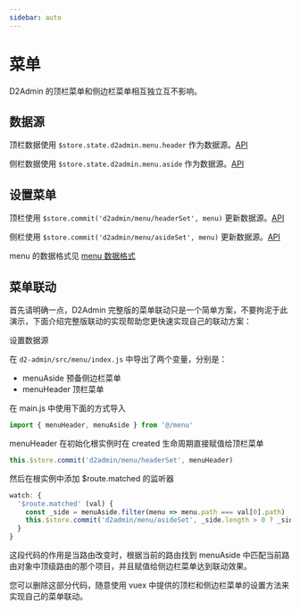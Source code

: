 ```yaml
---
sidebar: auto
---
```


# 菜单

D2Admin 的顶栏菜单和侧边栏菜单相互独立互不影响。

## 数据源

顶栏数据使用 `$store.state.d2admin.menu.header` 作为数据源。[API](../sys-vuex/#state-header)

侧栏数据使用 `$store.state.d2admin.menu.aside` 作为数据源。[API](../sys-vuex/#state-aside)

## 设置菜单

顶栏使用 `$store.commit('d2admin/menu/headerSet', menu)` 更新数据源。[API](../sys-vuex/#mutations-headerset)

侧栏使用 `$store.commit('d2admin/menu/asideSet', menu)` 更新数据源。[API](../sys-vuex/#mutations-asideset)

menu 的数据格式见 [menu 数据格式](../sys-vuex/#mutations-headerset)

## 菜单联动

首先请明确一点，D2Admin 完整版的菜单联动只是一个简单方案，不要拘泥于此演示，下面介绍完整版联动的实现帮助您更快速实现自己的联动方案：

设置数据源

在 `d2-admin/src/menu/index.js` 中导出了两个变量，分别是：

* menuAside 预备侧边栏菜单
* menuHeader 顶栏菜单

在 main.js 中使用下面的方式导入

``` js
import { menuHeader, menuAside } from '@/menu'
```

menuHeader 在初始化根实例时在 created 生命周期直接赋值给顶栏菜单

``` js
this.$store.commit('d2admin/menu/headerSet', menuHeader)
```

然后在根实例中添加 $route.matched 的监听器

``` js
watch: {
  '$route.matched' (val) {
    const _side = menuAside.filter(menu => menu.path === val[0].path)
    this.$store.commit('d2admin/menu/asideSet', _side.length > 0 ? _side[0].children : [])
  }
}
```

这段代码的作用是当路由改变时，根据当前的路由找到 menuAside 中匹配当前路由对象中顶级路由的那个项目，并且赋值给侧边栏菜单达到联动效果。

您可以删除这部分代码，随意使用 vuex 中提供的顶栏和侧边栏菜单的设置方法来实现自己的菜单联动。